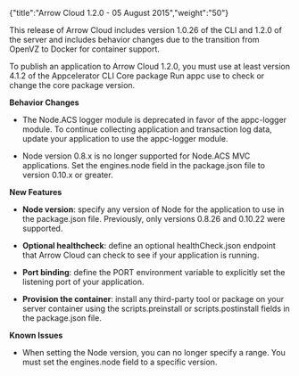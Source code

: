 {"title":"Arrow Cloud 1.2.0 - 05 August 2015","weight":"50"}

This release of Arrow Cloud includes version 1.0.26 of the CLI and 1.2.0 of the server and includes behavior changes due to the transition from OpenVZ to Docker for container support.

To publish an application to Arrow Cloud 1.2.0, you must use at least version 4.1.2 of the Appcelerator CLI Core package Run appc use to check or change the core package version.

**Behavior Changes**

* The Node.ACS logger module is deprecated in favor of the appc-logger module. To continue collecting application and transaction log data, update your application to use the appc-logger module.

* Node version 0.8.x is no longer supported for Node.ACS MVC applications. Set the engines.node field in the package.json file to version 0.10.x or greater.


**New Features**

* **Node version**: specify any version of Node for the application to use in the package.json file. Previously, only versions 0.8.26 and 0.10.22 were supported.

* **Optional healthcheck**: define an optional healthCheck.json endpoint that Arrow Cloud can check to see if your application is running.

* **Port binding**: define the PORT environment variable to explicitly set the listening port of your application.

* **Provision the container**: install any third-party tool or package on your server container using the scripts.preinstall or scripts.postinstall fields in the package.json file.


**Known Issues**

* When setting the Node version, you can no longer specify a range. You must set the engines.node field to a specific version.
